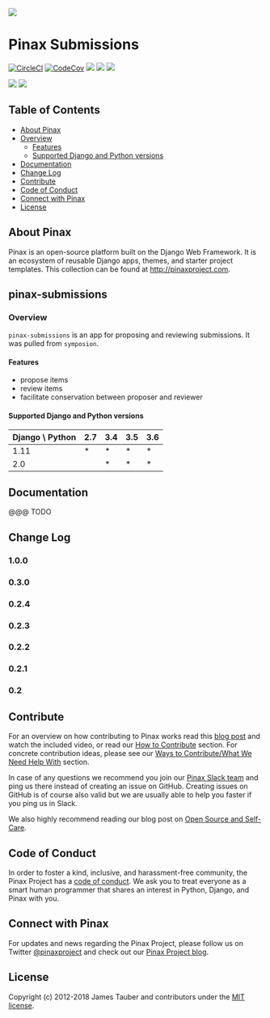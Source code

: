 ![](http://pinaxproject.com/pinax-design/patches/pinax-submissions.svg)

# Pinax Submissions

[![CircleCI](https://img.shields.io/circleci/project/github/pinax/pinax-submissions.svg)](https://circleci.com/gh/pinax/pinax-submissions)
[![CodeCov](https://img.shields.io/codecov/c/github/pinax/pinax-submissions.svg)](https://codecov.io/gh/pinax/pinax-submissions)
[![](https://img.shields.io/github/contributors/pinax/pinax-submissions.svg)](https://github.com/pinax/pinax-submissions/graphs/contributors)
[![](https://img.shields.io/github/issues-pr/pinax/pinax-submissions.svg)](https://github.com/pinax/pinax-submissions/pulls)
[![](https://img.shields.io/github/issues-pr-closed/pinax/pinax-submissions.svg)](https://github.com/pinax/pinax-submissions/pulls?q=is%3Apr+is%3Aclosed)

[![](http://slack.pinaxproject.com/badge.svg)](http://slack.pinaxproject.com/)
[![](https://img.shields.io/badge/license-MIT-blue.svg)](https://pypi.python.org/pypi/pinax-submissions/)


## Table of Contents

* [About Pinax](#about-pinax)
* [Overview](#overview)
  * [Features](#features)
  * [Supported Django and Python versions](#supported-django-and-python-versions)
* [Documentation](#documentation)
* [Change Log](#change-log)
* [Contribute](#contribute)
* [Code of Conduct](#code-of-conduct)
* [Connect with Pinax](#connect-with-pinax)
* [License](#license)

## About Pinax

Pinax is an open-source platform built on the Django Web Framework. It is an ecosystem of reusable
Django apps, themes, and starter project templates. This collection can be found at http://pinaxproject.com.



## pinax-submissions

### Overview

`pinax-submissions` is an app for proposing and reviewing submissions. It was
pulled from `symposion`.

#### Features

* propose items
* review items
* facilitate conservation between proposer and reviewer


#### Supported Django and Python versions

Django \ Python | 2.7 | 3.4 | 3.5 | 3.6
--------------- | --- | --- | --- | ---
1.11 |  *  |  *  |  *  |  *
2.0  |     |  *  |  *  |  *


## Documentation

@@@ TODO


## Change Log

### 1.0.0

### 0.3.0

### 0.2.4

### 0.2.3

### 0.2.2

### 0.2.1

### 0.2


## Contribute

For an overview on how contributing to Pinax works read this [blog post](http://blog.pinaxproject.com/2016/02/26/recap-february-pinax-hangout/)
and watch the included video, or read our [How to Contribute](http://pinaxproject.com/pinax/how_to_contribute/) section.
For concrete contribution ideas, please see our
[Ways to Contribute/What We Need Help With](http://pinaxproject.com/pinax/ways_to_contribute/) section.

In case of any questions we recommend you join our [Pinax Slack team](http://slack.pinaxproject.com)
and ping us there instead of creating an issue on GitHub. Creating issues on GitHub is of course
also valid but we are usually able to help you faster if you ping us in Slack.

We also highly recommend reading our blog post on [Open Source and Self-Care](http://blog.pinaxproject.com/2016/01/19/open-source-and-self-care/).

## Code of Conduct

In order to foster a kind, inclusive, and harassment-free community, the Pinax Project
has a [code of conduct](http://pinaxproject.com/pinax/code_of_conduct/).
We ask you to treat everyone as a smart human programmer that shares an interest in Python, Django, and Pinax with you.


## Connect with Pinax

For updates and news regarding the Pinax Project, please follow us on Twitter [@pinaxproject](https://twitter.com/pinaxproject)
and check out our [Pinax Project blog](http://blog.pinaxproject.com).


## License

Copyright (c) 2012-2018 James Tauber and contributors under the [MIT license](https://opensource.org/licenses/MIT).
